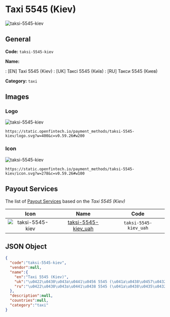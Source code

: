 
# Taxi 5545 (Kiev) 
![taksi-5545-kiev](https://static.openfintech.io/payment_methods/taksi-5545-kiev/logo.svg?w=400&c=v0.59.26#w200)  

## General 
**Code:** `taksi-5545-kiev` 
 
**Name:** 
 
:	[EN] Taxi 5545 (Kiev) 
:	[UK] Таксі 5545 (Київ) 
:	[RU] Такси 5545 (Киев) 
 
**Category:** `taxi` 
 

## Images 

### Logo 
![taksi-5545-kiev](https://static.openfintech.io/payment_methods/taksi-5545-kiev/logo.svg?w=400&c=v0.59.26#w200)  

```
https://static.openfintech.io/payment_methods/taksi-5545-kiev/logo.svg?w=400&c=v0.59.26#w200
```  

### Icon 
![taksi-5545-kiev](https://static.openfintech.io/payment_methods/taksi-5545-kiev/icon.svg?w=278&c=v0.59.26#w100)  

```
https://static.openfintech.io/payment_methods/taksi-5545-kiev/icon.svg?w=278&c=v0.59.26#w100
```  

## Payout Services 
 
The list of [Payout Services](/payout-services/) based on the _Taxi 5545 (Kiev)_ 

|Icon|Name|Code| 
|:---:|:---:|:---:| 
|![taksi-5545-kiev](https://static.openfintech.io/payout_methods/taksi-5545-kiev/icon.png?w=278&c=v0.59.26#w40) |[taksi-5545-kiev_uah](/payout-services/taksi-5545-kiev_uah/)|`taksi-5545-kiev_uah`| 
 

## JSON Object 

```json
{
  "code":"taksi-5545-kiev",
  "vendor":null,
  "name":{
    "en":"Taxi 5545 (Kiev)",
    "uk":"\u0422\u0430\u043a\u0441\u0456 5545 (\u041a\u0438\u0457\u0432)",
    "ru":"\u0422\u0430\u043a\u0441\u0438 5545 (\u041a\u0438\u0435\u0432)"
  },
  "description":null,
  "countries":null,
  "category":"taxi"
}
```  
